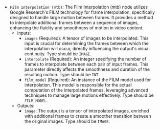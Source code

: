 - `Film Interpolation (mtb)`: The Film Interpolation (mtb) node utilizes Google Research's FILM technology for frame interpolation, specifically designed to handle large motion between frames. It provides a method to interpolate additional frames between a sequence of images, enhancing the fluidity and smoothness of motion in video content.
    - Inputs:
        - `images` (Required): A tensor of images to be interpolated. This input is crucial for determining the frames between which the interpolation will occur, directly influencing the output's visual continuity. Type should be `IMAGE`.
        - `interpolate` (Required): An integer specifying the number of frames to interpolate between each pair of input frames. This parameter directly affects the smoothness and duration of the resulting motion. Type should be `INT`.
        - `film_model` (Required): An instance of the FILM model used for interpolation. This model is responsible for the actual computation of the interpolated frames, leveraging advanced techniques to manage large motions effectively. Type should be `FILM_MODEL`.
    - Outputs:
        - `image`: The output is a tensor of interpolated images, enriched with additional frames to create a smoother transition between the original images. Type should be `IMAGE`.
